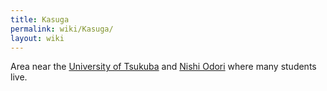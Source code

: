 ```yaml
---
title: Kasuga
permalink: wiki/Kasuga/
layout: wiki
---
```


Area near the [University of Tsukuba](/wiki/University_of_Tsukuba "wikilink")
and [Nishi Odori](/wiki/Nishi_Odori "wikilink") where many students live.
